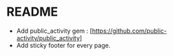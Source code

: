 # README

- Add public_activity gem : [https://github.com/public-activity/public_activity]
- Add sticky footer for every page.
